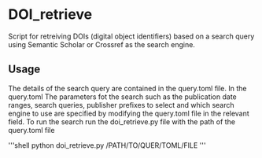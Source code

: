 # DOI_retrieve
Script for retreiving DOIs (digital object identifiers) based on a search query using Semantic Scholar or Crossref as the search engine.

## Usage
The details of the search query are contained in the query.toml file. In the query.toml The parameters fot the search such as the publication date ranges, search queries, publisher prefixes to select and which search engine to use are specified by modifying the query.toml file in the relevant field. To run the search run the doi_retrieve.py file with the path of the query.toml file

'''shell
python doi_retrieve.py /PATH/TO/QUER/TOML/FILE
'''